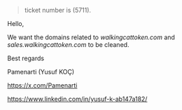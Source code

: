 > ticket number is (5711).


Hello,

We want the domains related to *walkingcattoken.com* and *sales.walkingcattoken.com* to be cleaned.

Best regards

Pamenarti (Yusuf KOÇ)

https://x.com/Pamenarti

https://www.linkedin.com/in/yusuf-k-ab147a182/
